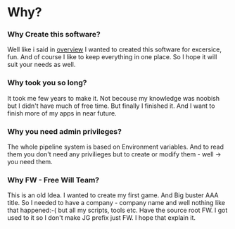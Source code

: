 # Why?
### Why Create this software?
Well like i said in [overview](README.md) I wanted to created this software for excersice, fun. And of course I like to keep everything in one place. So I hope it will suit your needs as well.

### Why took you so long?
It took me few years to make it. Not becouse my knowledge was noobish but I didn't have much of free time. But finally I finished it. And I want to finish more of my apps in near future.

### Why you need admin privileges?
The whole pipeline system is based on Environment variables. And to read them you don't need any privilieges but to create or modify them - well -> you need them.

### Why FW - Free Will Team?
This is an old Idea. I wanted to create my first game. And Big buster AAA title. So I needed to have a company - company name and well nothing like that happened:-( but all my scripts, tools etc. Have the source root FW. I got used to it so I don't make JG prefix just FW. I hope that explain it.